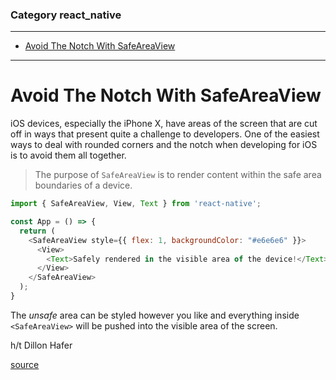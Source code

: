 ### Category react_native

---

 - [Avoid The Notch With SafeAreaView](#avoid-the-notch-with-safeareaview)

---

# Avoid The Notch With SafeAreaView

iOS devices, especially the iPhone X, have areas of the screen that are cut
off in ways that present quite a challenge to developers. One of the easiest
ways to deal with rounded corners and the notch when developing for iOS is
to avoid them all together.

> The purpose of `SafeAreaView` is to render content within the safe area
> boundaries of a device.

```javascript
import { SafeAreaView, View, Text } from 'react-native';

const App = () => {
  return (
    <SafeAreaView style={{ flex: 1, backgroundColor: "#e6e6e6" }}>
      <View>
        <Text>Safely rendered in the visible area of the device!</Text>
      </View>
    </SafeAreaView>
  );
}
```

The _unsafe_ area can be styled however you like and everything inside
`<SafeAreaView>` will be pushed into the visible area of the screen.

h/t Dillon Hafer

[source](https://facebook.github.io/react-native/docs/safeareaview.html)

